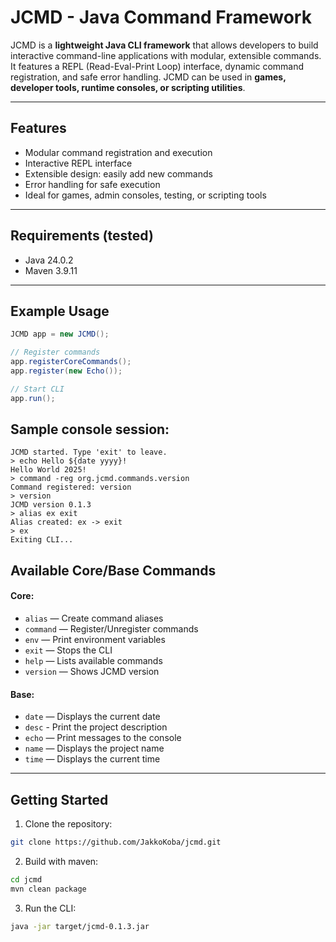 # JCMD - Java Command Framework

JCMD is a **lightweight Java CLI framework** that allows developers to build interactive command-line applications with modular, extensible commands.  
It features a REPL (Read-Eval-Print Loop) interface, dynamic command registration, and safe error handling. JCMD can be used in **games, developer tools, runtime consoles, or scripting utilities**.

---

## Features
- Modular command registration and execution
- Interactive REPL interface
- Extensible design: easily add new commands
- Error handling for safe execution
- Ideal for games, admin consoles, testing, or scripting tools

---

## Requirements (tested)
- Java 24.0.2
- Maven 3.9.11

---

## Example Usage

```java
JCMD app = new JCMD();

// Register commands
app.registerCoreCommands();
app.register(new Echo());

// Start CLI
app.run();
```

## Sample console session:
```
JCMD started. Type 'exit' to leave.
> echo Hello ${date yyyy}!
Hello World 2025!
> command -reg org.jcmd.commands.version
Command registered: version
> version
JCMD version 0.1.3
> alias ex exit
Alias created: ex -> exit
> ex
Exiting CLI...
```

## Available Core/Base Commands

#### Core:
- `alias` — Create command aliases
- `command` — Register/Unregister commands
- `env` — Print environment variables
- `exit` — Stops the CLI
- `help` — Lists available commands
- `version` — Shows JCMD version
#### Base:
- `date` — Displays the current date
- `desc` - Print the project description
- `echo` — Print messages to the console
- `name` — Displays the project name
- `time` — Displays the current time

---

## Getting Started

1. Clone the repository:
```bash
git clone https://github.com/JakkoKoba/jcmd.git
```

2. Build with maven:
```bash
cd jcmd
mvn clean package
```

3. Run the CLI:
```bash
java -jar target/jcmd-0.1.3.jar
```
